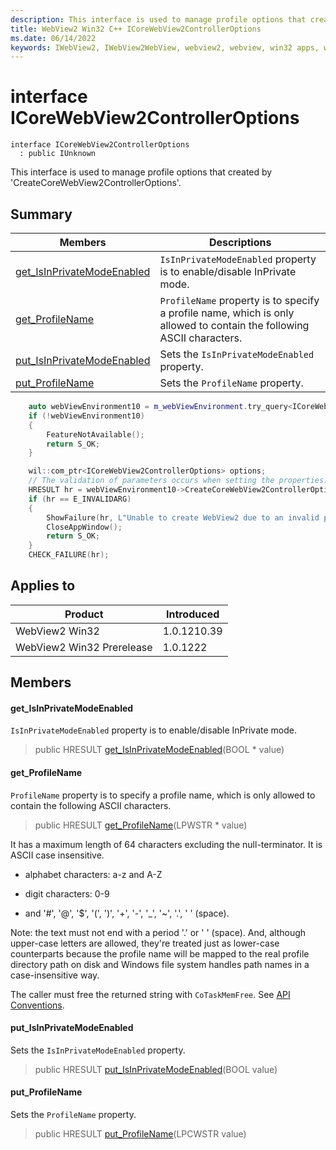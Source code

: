 ```yaml
---
description: This interface is used to manage profile options that created by 'CreateCoreWebView2ControllerOptions'.
title: WebView2 Win32 C++ ICoreWebView2ControllerOptions
ms.date: 06/14/2022
keywords: IWebView2, IWebView2WebView, webview2, webview, win32 apps, win32, edge, ICoreWebView2, ICoreWebView2Controller, browser control, edge html, ICoreWebView2ControllerOptions
---
```


# interface ICoreWebView2ControllerOptions

```
interface ICoreWebView2ControllerOptions
  : public IUnknown
```

This interface is used to manage profile options that created by 'CreateCoreWebView2ControllerOptions'.

## Summary

 Members                        | Descriptions
--------------------------------|---------------------------------------------
[get_IsInPrivateModeEnabled](#get_isinprivatemodeenabled) | `IsInPrivateModeEnabled` property is to enable/disable InPrivate mode.
[get_ProfileName](#get_profilename) | `ProfileName` property is to specify a profile name, which is only allowed to contain the following ASCII characters.
[put_IsInPrivateModeEnabled](#put_isinprivatemodeenabled) | Sets the `IsInPrivateModeEnabled` property.
[put_ProfileName](#put_profilename) | Sets the `ProfileName` property.

```cpp
    auto webViewEnvironment10 = m_webViewEnvironment.try_query<ICoreWebView2Environment10>();
    if (!webViewEnvironment10)
    {
        FeatureNotAvailable();
        return S_OK;
    }

    wil::com_ptr<ICoreWebView2ControllerOptions> options;
    // The validation of parameters occurs when setting the properties.
    HRESULT hr = webViewEnvironment10->CreateCoreWebView2ControllerOptions(&options);
    if (hr == E_INVALIDARG)
    {
        ShowFailure(hr, L"Unable to create WebView2 due to an invalid profile name.");
        CloseAppWindow();
        return S_OK;
    }
    CHECK_FAILURE(hr);
```

## Applies to

Product                         | Introduced
--------------------------------|---------------------------------------------
WebView2 Win32            |    1.0.1210.39
WebView2 Win32 Prerelease |    1.0.1222

## Members

#### get_IsInPrivateModeEnabled

`IsInPrivateModeEnabled` property is to enable/disable InPrivate mode.

> public HRESULT [get_IsInPrivateModeEnabled](#get_isinprivatemodeenabled)(BOOL * value)

#### get_ProfileName

`ProfileName` property is to specify a profile name, which is only allowed to contain the following ASCII characters.

> public HRESULT [get_ProfileName](#get_profilename)(LPWSTR * value)

It has a maximum length of 64 characters excluding the null-terminator. It is ASCII case insensitive.

* alphabet characters: a-z and A-Z

* digit characters: 0-9

* and '#', '@', '$', '(', ')', '+', '-', '_', '~', '.', ' ' (space).

Note: the text must not end with a period '.' or ' ' (space). And, although upper-case letters are allowed, they're treated just as lower-case counterparts because the profile name will be mapped to the real profile directory path on disk and Windows file system handles path names in a case-insensitive way.

The caller must free the returned string with `CoTaskMemFree`. See [API Conventions](/microsoft-edge/webview2/concepts/win32-api-conventions#strings).

#### put_IsInPrivateModeEnabled

Sets the `IsInPrivateModeEnabled` property.

> public HRESULT [put_IsInPrivateModeEnabled](#put_isinprivatemodeenabled)(BOOL value)

#### put_ProfileName

Sets the `ProfileName` property.

> public HRESULT [put_ProfileName](#put_profilename)(LPCWSTR value)

